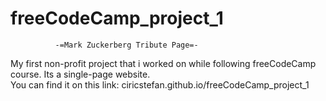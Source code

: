 # freeCodeCamp_project_1

              -=Mark Zuckerberg Tribute Page=-

My first non-profit project that i worked on while following freeCodeCamp course.
Its a single-page website.  
You can find it on this link: ciricstefan.github.io/freeCodeCamp_project_1

